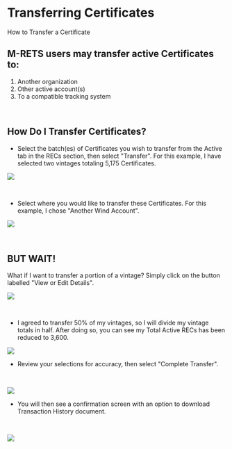 # Transferring Certificates

How to Transfer a Certificate

## M-RETS users may transfer active Certificates to:

1.  Another organization
2.  Other active account(s)
3.  To a compatible tracking system

<br>

## How Do I Transfer Certificates?

-   Select the batch(es) of Certificates you wish to transfer from the Active tab in the RECs section, then select "Transfer". For this example, I have selected two vintages totaling 5,175 Certificates.

![](https://github.com/mrets/photos/blob/master/transferring_certificates1b.png?raw=true)

<br>

-   Select where you would like to transfer these Certificates. For this example, I chose "Another Wind Account".

![](https://github.com/mrets/photos/blob/master/transferring_certificates2b.png?raw=true)

<br>

## BUT WAIT!

What if I want to transfer a portion of a vintage? Simply click on the button labelled "View or Edit Details".

![](https://github.com/mrets/photos/blob/master/transferring_certificates3.png?raw=true)

<br>

-   I agreed to transfer 50% of my vintages, so I will divide my vintage totals in half. After doing so, you can see my Total Active RECs has been reduced to 3,600.

![](https://github.com/mrets/photos/blob/master/transferring_certificates4.png?raw=true)

-   Review your selections for accuracy, then select "Complete Transfer".

<br>

![](https://github.com/mrets/photos/blob/master/transferring_certificates5.png?raw=true)

-   You will then see a confirmation screen with an option to download Transaction History document.

<br>

![](https://github.com/mrets/photos/blob/master/transferring_certificates5.png?raw=true)
